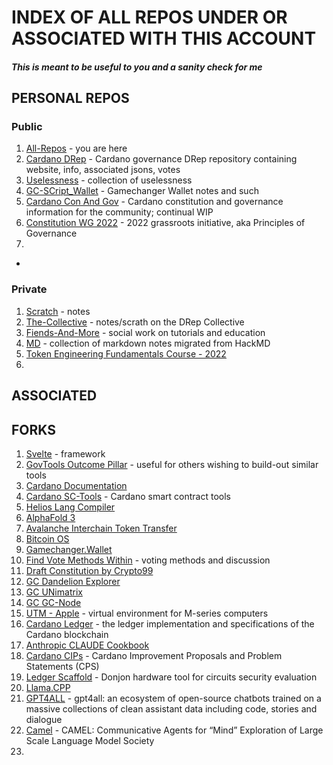 # INDEX OF ALL REPOS UNDER OR ASSOCIATED WITH THIS ACCOUNT
##### This is meant to be useful to you and a sanity check for me

## PERSONAL REPOS
### Public
1. [All-Repos](https://github.com/st8tikratio/all-repos) - you are here
2. [Cardano DRep](https://github.com/st8tikratio/cardano_DRep) - Cardano governance DRep repository containing website, info, associated jsons, votes
3. [Uselessness](https://github.com/st8tikratio/Uselessness) - collection of uselessness
4. [GC-SCript_Wallet](https://github.com/st8tikratio/gc-script-wallet) - Gamechanger Wallet notes and such
5. [Cardano Con And Gov](https://github.com/st8tikratio/Cardano_Con_and_Gov) - Cardano constitution and governance information for the community; continual WIP
6. [Constitution WG 2022](https://github.com/st8tikratio/Constitution_WG_2022) - 2022 grassroots initiative, aka Principles of Governance
7. 
- 


### Private
1. [Scratch](https://github.com/st8tikratio/scratch) - notes
2. [The-Collective](https://github.com/st8tikratio/the-collective) - notes/scrath on the DRep Collective
3. [Fiends-And-More](https://github.com/st8tikratio/fiends-and-more) - social work on tutorials and education
4. [MD](https://github.com/st8tikratio/md) - collection of markdown notes migrated from HackMD
5. [Token Engineering Fundamentals Course - 2022](https://github.com/st8tikratio/TE_fundamentals_course_2022)
6. 

## ASSOCIATED


## FORKS
1. [Svelte](https://github.com/st8tikratio/svelte) - framework
2. [GovTools Outcome Pillar](https://github.com/st8tikratio/govtool-outcomes-pillar) - useful for others wishing to build-out similar tools
3. [Cardano Documentation](https://github.com/st8tikratio/cardano-documentation)
4. [Cardano SC-Tools](https://github.com/st8tikratio/cardano-sc-tools) - Cardano smart contract tools
5. [Helios Lang Compiler](https://github.com/st8tikratio/Helios_Lang_compiler)
6. [AlphaFold 3](https://github.com/st8tikratio/alphafold3)
7. [Avalanche Interchain Token Transfer](https://github.com/st8tikratio/avalanche-interchain-token-transfer)
8. [Bitcoin OS](https://github.com/st8tikratio/bitcoinOS)
9. [Gamechanger.Wallet](https://github.com/st8tikratio/GC_gamechanger.wallet)
10. [Find Vote Methods Within](https://github.com/st8tikratio/find_vote_methods_within--bternarytau.github.io) - voting methods and discussion
11. [Draft Constitution by Crypto99](https://github.com/st8tikratio/draft-constitution_Crypto2099)
12. [GC Dandelion Explorer](https://github.com/st8tikratio/GC_dandelion-explorer)
13. [GC UNimatrix](https://github.com/st8tikratio/GC_unimatrix)
14. [GC GC-Node](https://github.com/st8tikratio/GC_gc_node)
15. [UTM - Apple](https://github.com/st8tikratio/UTM_Apple) - virtual environment for M-series computers
16. [Cardano Ledger](https://github.com/st8tikratio/cardano-ledger) - the ledger implementation and specifications of the Cardano blockchain
17. [Anthropic CLAUDE Cookbook](https://github.com/st8tikratio/anthropic-CLAUDE-cookbook)
18. [Cardano CIPs](https://github.com/st8tikratio/Cardano_CIPs) - Cardano Improvement Proposals and Problem Statements (CPS)
19. [Ledger Scaffold](https://github.com/st8tikratio/ledger_scaffold) - Donjon hardware tool for circuits security evaluation
20. [Llama.CPP](https://github.com/st8tikratio/llama.cpp)
21. [GPT4ALL](https://github.com/st8tikratio/gpt4all) - gpt4all: an ecosystem of open-source chatbots trained on a massive collections of clean assistant data including code, stories and dialogue
22. [Camel](https://github.com/st8tikratio/camel) - CAMEL: Communicative Agents for “Mind” Exploration of Large Scale Language Model Society
23. 
